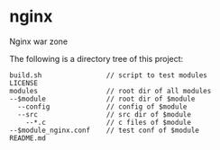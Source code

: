# nginx
Nginx war zone

The following is a directory tree of this project:


    build.sh                // script to test modules
    LICENSE                
    modules                 // root dir of all modules
    --$module               // root dir of $module
      --config              // config of $module
      --src                 // src dir of $module
        --*.c               // c files of $module
    --$module_nginx.conf    // test conf of $module
    README.md
